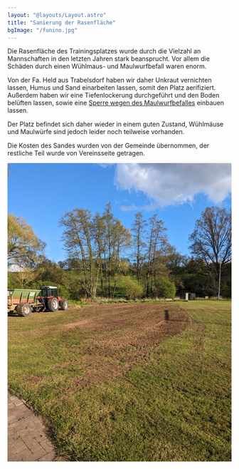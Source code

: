 ```yaml
---
layout: "@layouts/Layout.astro"
title: "Sanierung der Rasenfläche"
bgImage: "/funino.jpg"
---
```


Die Rasenfläche des Trainingsplatzes wurde durch die Vielzahl an Mannschaften in den letzten Jahren stark beansprucht.
Vor allem die Schäden durch einen Wühlmaus- und Maulwurfbefall waren enorm.

Von der Fa. Held aus Trabelsdorf haben wir daher Unkraut vernichten lassen, Humus und Sand einarbeiten lassen, somit den Platz aerifiziert.
Außerdem haben wir eine Tiefenlockerung durchgeführt und den Boden belüften lassen, sowie eine [Sperre wegen des Maulwurfbefalles](/bau-beregnungsanlage) einbauen lassen.

Der Platz befindet sich daher wieder in einem guten Zustand, Wühlmäuse und Maulwürfe sind jedoch leider noch teilweise vorhanden.

Die Kosten des Sandes wurden von der Gemeinde übernommen, der restliche Teil wurde von Vereinsseite getragen.

![Sanierung der Rasenfläche](../assets/investitionen-2023-24/sanierung-rasenflaeche.jpg)
